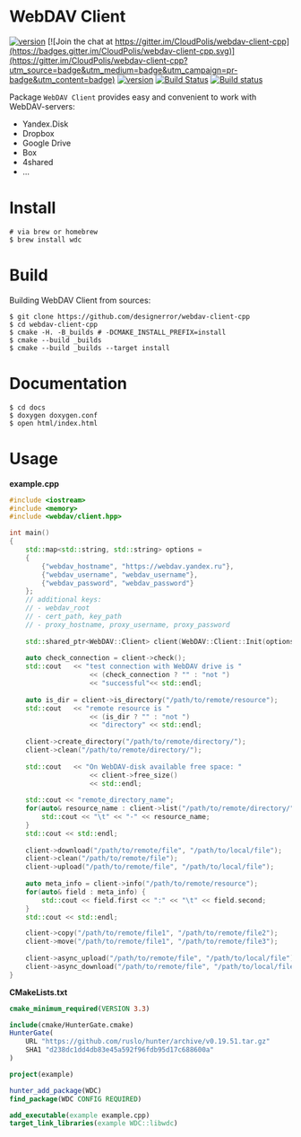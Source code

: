 WebDAV Client
===
[![version](https://img.shields.io/badge/hunter-v0.19.51-blue.svg)](https://github.com/ruslo/hunter/tree/v0.19.51)
[![Join the chat at https://gitter.im/CloudPolis/webdav-client-cpp](https://badges.gitter.im/CloudPolis/webdav-client-cpp.svg)](https://gitter.im/CloudPolis/webdav-client-cpp?utm_source=badge&utm_medium=badge&utm_campaign=pr-badge&utm_content=badge)
[![version](https://img.shields.io/badge/version-1.0.9-brightgreen.svg)](https://github.com/CloudPolis/webdav-client-cpp/releases/tag/v1.0.9)
[![Build Status](https://travis-ci.org/CloudPolis/webdav-client-cpp.svg?branch=master)](https://travis-ci.org/CloudPolis/webdav-client-cpp)
[![Build status](https://ci.appveyor.com/api/projects/status/cr2xwpwe3iiafbwg?svg=true)](https://ci.appveyor.com/project/rusdevops/webdav-client-cpp)

Package ```WebDAV Client``` provides easy and convenient to work with WebDAV-servers:

 - Yandex.Disk
 - Dropbox
 - Google Drive
 - Box
 - 4shared
 - ...

Install
===

```ShellSession
# via brew or homebrew
$ brew install wdc
```

Build
===

Building WebDAV Client from sources:

```ShellSession
$ git clone https://github.com/designerror/webdav-client-cpp
$ cd webdav-client-cpp
$ cmake -H. -B_builds # -DCMAKE_INSTALL_PREFIX=install
$ cmake --build _builds
$ cmake --build _builds --target install
```

Documentation
===

```ShellSession
$ cd docs
$ doxygen doxygen.conf
$ open html/index.html
```

Usage
===

**example.cpp**
```C++
#include <iostream>
#include <memory>
#include <webdav/client.hpp>

int main()
{
	std::map<std::string, std::string> options =
	{
		{"webdav_hostname", "https://webdav.yandex.ru"},
		{"webdav_username", "webdav_username"},
		{"webdav_password", "webdav_password"}
	};
	// additional keys: 
	// - webdav_root
	// - cert_path, key_path
	// - proxy_hostname, proxy_username, proxy_password
            
	std::shared_ptr<WebDAV::Client> client(WebDAV::Client::Init(options));
  
	auto check_connection = client->check();
	std::cout   << "test connection with WebDAV drive is " 
                    << (check_connection ? "" : "not ")
                    << "successful"<< std::endl;
  
	auto is_dir = client->is_directory("/path/to/remote/resource");
	std::cout   << "remote resource is " 
                    << (is_dir ? "" : "not ") 
                    << "directory" << std::endl;
  
  	client->create_directory("/path/to/remote/directory/");
  	client->clean("/path/to/remote/directory/");
  
  	std::cout   << "On WebDAV-disk available free space: " 
                    << client->free_size() 
                    << std::endl;
  
	std::cout << "remote_directory_name";
	for(auto& resource_name : client->list("/path/to/remote/directory/")) {
		std::cout << "\t" << "-" << resource_name;
  	}
  	std::cout << std::endl;
  
  	client->download("/path/to/remote/file", "/path/to/local/file");
  	client->clean("/path/to/remote/file");
  	client->upload("/path/to/remote/file", "/path/to/local/file");
  
  	auto meta_info = client->info("/path/to/remote/resource");
  	for(auto& field : meta_info) {
		std::cout << field.first << ":" << "\t" << field.second;
  	}
  	std::cout << std::endl;

  	client->copy("/path/to/remote/file1", "/path/to/remote/file2");
  	client->move("/path/to/remote/file1", "/path/to/remote/file3");
  
  	client->async_upload("/path/to/remote/file", "/path/to/local/file");
  	client->async_download("/path/to/remote/file", "/path/to/local/file");
}
```

**CMakeLists.txt**
```cmake
cmake_minimum_required(VERSION 3.3)

include(cmake/HunterGate.cmake)
HunterGate(
    URL "https://github.com/ruslo/hunter/archive/v0.19.51.tar.gz"
    SHA1 "d238dc1dd4db83e45a592f96fdb95d17c688600a"
)

project(example)

hunter_add_package(WDC)
find_package(WDC CONFIG REQUIRED)

add_executable(example example.cpp)
target_link_libraries(example WDC::libwdc)
```
